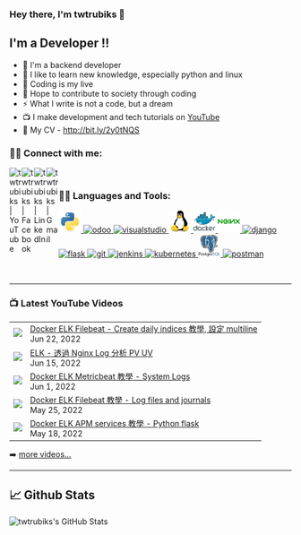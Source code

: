 ### Hey there, I'm twtrubiks 👋

## I'm a Developer !!

- 🔭 I'm a backend developer
- 🌱 I like to learn new knowledge, especially python and linux
- 👯 Coding is my live
- 🥅 Hope to contribute to society through coding
- ⚡  What I write is not a code, but a dream
- 📺 I make development and tech tutorials on [YouTube](https://www.youtube.com/user/blue524326)
- 🔭 My CV - http://bit.ly/2y0tNQS

### 🙋‍♂️ Connect with me:

[<img align="left" alt="twtrubiks | YouTube" width="22px" src="https://cdn.jsdelivr.net/npm/simple-icons@v3/icons/youtube.svg" />][youtube]
[<img align="left" alt="twtrubiks | Facebook" width="22px" src="https://cdn.jsdelivr.net/npm/simple-icons@v3/icons/facebook.svg" />][facebook]
[<img align="left" alt="twtrubiks | LinkedIn" width="22px" src="https://cdn.jsdelivr.net/npm/simple-icons@v3/icons/linkedin.svg" />][linkedin]
[<img align="left" alt="twtrubiks | Gmail" width="22px" src="https://cdn.jsdelivr.net/npm/simple-icons@v3/icons/gmail.svg" />][gmail]

<br />

### 👨‍💻 Languages and Tools:

<p align="left"> <a href="https://www.python.org" target="_blank"> <img src="https://raw.githubusercontent.com/devicons/devicon/master/icons/python/python-original.svg" alt="python" width="40" height="40"/> <a href="https://www.odoo.com/" target="_blank"> <img src="https://upload.wikimedia.org/wikipedia/commons/thumb/5/50/Odoo_logo.svg/320px-Odoo_logo.svg.png" alt="odoo" width="65" height="40"/> </a> <a href="https://code.visualstudio.com/" target="_blank"> <img src="https://upload.wikimedia.org/wikipedia/commons/thumb/9/9a/Visual_Studio_Code_1.35_icon.svg/240px-Visual_Studio_Code_1.35_icon.svg.png" alt="visualstudio" width="40" height="40"/> </a> <a href="https://www.linux.org/" target="_blank"> <img src="https://raw.githubusercontent.com/devicons/devicon/master/icons/linux/linux-original.svg" alt="linux" width="40" height="40"/> <a href="https://www.docker.com/" target="_blank"> <img src="https://raw.githubusercontent.com/devicons/devicon/master/icons/docker/docker-original-wordmark.svg" alt="docker" width="40" height="40"/> </a> </a> <a href="https://www.nginx.com" target="_blank"> <img src="https://raw.githubusercontent.com/devicons/devicon/master/icons/nginx/nginx-original.svg" alt="nginx" width="40" height="40"/> </a> </a> <a href="https://www.djangoproject.com/" target="_blank"> <img src="https://upload.wikimedia.org/wikipedia/commons/7/75/Django_logo.svg" alt="django" width="40" height="40"/> </a> <a href="https://flask.palletsprojects.com/" target="_blank"> <img src="https://www.vectorlogo.zone/logos/pocoo_flask/pocoo_flask-icon.svg" alt="flask" width="40" height="40"/> </a> <a href="https://git-scm.com/" target="_blank"> <img src="https://www.vectorlogo.zone/logos/git-scm/git-scm-icon.svg" alt="git" width="40" height="40"/> </a> <a href="https://www.jenkins.io" target="_blank"> <img src="https://www.vectorlogo.zone/logos/jenkins/jenkins-icon.svg" alt="jenkins" width="40" height="40"/> </a> <a href="https://kubernetes.io" target="_blank"> <img src="https://www.vectorlogo.zone/logos/kubernetes/kubernetes-icon.svg" alt="kubernetes" width="40" height="40"/> </a> <a href="https://www.postgresql.org" target="_blank"> <img src="https://raw.githubusercontent.com/devicons/devicon/master/icons/postgresql/postgresql-original-wordmark.svg" alt="postgresql" width="40" height="40"/> </a> <a href="https://postman.com" target="_blank"> <img src="https://www.vectorlogo.zone/logos/getpostman/getpostman-icon.svg" alt="postman" width="40" height="40"/> </a> </p>

<br />

---

### 📺 Latest YouTube Videos

<table>
    <tbody>
<!-- YOUTUBE:START --><tr><td><a href="https://www.youtube.com/watch?v=A8EIa9FH8sY"><img width="140px" src="https://i.ytimg.com/vi/A8EIa9FH8sY/mqdefault.jpg"></a></td>
<td><a href="https://www.youtube.com/watch?v=A8EIa9FH8sY">Docker ELK Filebeat - Create daily indices 教學, 設定 multiline</a><br/>Jun 22, 2022</td></tr>
<tr><td><a href="https://www.youtube.com/watch?v=mUyDVVX6OD4"><img width="140px" src="https://i.ytimg.com/vi/mUyDVVX6OD4/mqdefault.jpg"></a></td>
<td><a href="https://www.youtube.com/watch?v=mUyDVVX6OD4">ELK - 透過 Nginx Log 分析 PV UV</a><br/>Jun 15, 2022</td></tr>
<tr><td><a href="https://www.youtube.com/watch?v=ocqhi23ETnw"><img width="140px" src="https://i.ytimg.com/vi/ocqhi23ETnw/mqdefault.jpg"></a></td>
<td><a href="https://www.youtube.com/watch?v=ocqhi23ETnw">Docker ELK Metricbeat 教學 - System Logs</a><br/>Jun 1, 2022</td></tr>
<tr><td><a href="https://www.youtube.com/watch?v=LS8RsFzbTFo"><img width="140px" src="https://i.ytimg.com/vi/LS8RsFzbTFo/mqdefault.jpg"></a></td>
<td><a href="https://www.youtube.com/watch?v=LS8RsFzbTFo">Docker ELK Filebeat 教學 - Log files and journals</a><br/>May 25, 2022</td></tr>
<tr><td><a href="https://www.youtube.com/watch?v=j_iNhl1Cp_Y"><img width="140px" src="https://i.ytimg.com/vi/j_iNhl1Cp_Y/mqdefault.jpg"></a></td>
<td><a href="https://www.youtube.com/watch?v=j_iNhl1Cp_Y">Docker ELK APM services 教學 - Python flask</a><br/>May 18, 2022</td></tr>
<!-- YOUTUBE:END -->
    </tbody>
</table>

➡️ [more videos...](https://www.youtube.com/user/blue524326)

---

## 📈 Github Stats

<p align="left">
  <img align="left" alt="twtrubiks's GitHub Stats" src="https://github-readme-stats.vercel.app/api?username=twtrubiks&show_icons=true&hide_border=true" />
</p>

[youtube]: https://www.youtube.com/user/blue524326
[linkedin]: https://www.linkedin.com/in/twtrubiks-a09330145/
[facebook]: https://www.facebook.com/TWTRubiks
[gmail]: mailto:twtrubiks@gmail.com
